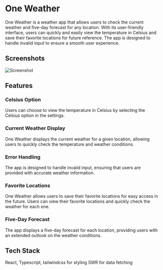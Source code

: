 # One Weather

One Weather is a weather app that allows users to check the current weather and five-day forecast for any location. With its user-friendly interface, users can quickly and easily view the temperature in Celsius and save their favorite locations for future reference. The app is designed to handle invalid input to ensure a smooth user experience.

## Screenshots

![Screenshot](https://res.cloudinary.com/evergreenx/image/upload/v1680104597/save_rnet5j.png)

## Features

### Celsius Option

Users can choose to view the temperature in Celsius by selecting the Celsius option in the settings.

### Current Weather Display

One Weather displays the current weather for a given location, allowing users to quickly check the temperature and weather conditions.

### Error Handling

The app is designed to handle invalid input, ensuring that users are provided with accurate weather information.

### Favorite Locations

One Weather allows users to save their favorite locations for easy access in the future. Users can view their favorite locations and quickly check the weather for each one.

### Five-Day Forecast

The app displays a five-day forecast for each location, providing users with an extended outlook on the weather conditions.

## Tech Stack

React, Typescript, tailwindcss for styling SWR for data fetching
